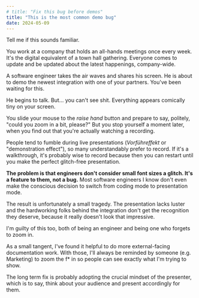 ```yaml
---
# title: "Fix this bug before demos"
title: "This is the most common demo bug"
date: 2024-05-09
---
```


Tell me if this sounds familiar.

You work at a company that holds an all-hands meetings once every week. It's the digital equivalent of a town hall gathering. Everyone comes to update and be updated about the latest happenings, company-wide.

A software engineer takes the air waves and shares his screen. He is about to demo the newest integration with one of your partners. You've been waiting for this.

He begins to talk. But... you can't see shit. Everything appears comically tiny on your screen.

You slide your mouse to the _raise hand_ button and prepare to say, politely, "could you zoom in a bit, please?" But you stop yourself a moment later, when you find out that you're actually watching a recording.

People tend to fumble during live presentations (_Vorführeffekt_ or "demonstration effect"), so many understandably prefer to record. If it's a walkthrough, it's probably wise to record because then you can restart until you make the perfect glitch-free presentation.

**The problem is that engineers don't consider small font sizes a glitch. It's a feature to them, not a bug.** Most software engineers I know don't even make the conscious decision to switch from coding mode to presentation mode.

The result is unfortunately a small tragedy. The presentation lacks luster and the hardworking folks behind the integration don't get the recognition they deserve, because it really doesn't look that impressive.

I'm guilty of this too, both of being an engineer and being one who forgets to zoom in.

As a small tangent, I've found it helpful to do more external-facing documentation work. With those, I'll always be reminded by someone (e.g. Marketing) to zoom the f\* in so people can see exactly what I'm trying to show.

The long term fix is probably adopting the crucial mindset of the presenter, which is to say, think about your audience and present accordingly for them.
